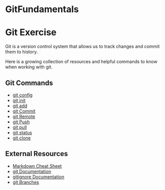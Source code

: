
# GitFundamentals
# Git Exercise
Git is a version control system that allows us to track changes and commit them to history.

Here is a growing collection of resources and helpful commands to know when working with git.

## Git Commands
- [git config](./Commands/Config.md)
- [git init](./Commands/Init.md)
- [git add](./Commands/Add.md)
- [git Commit](./Commands/Commit.md)
- [git Remote](./Commands/Remote.md)
- [git Push](./Commands/Push.md)
- [git pull](./Commands/Pull.md)
- [git status](./Commands/Status.md)
- [git clone](./Commands/Clone.md)

## External Resources

- [Markdown Cheat Sheet](https://www.markdownguide.org/cheat-sheet/ )
- [git Documentation](https://git-scm.com/docs)
- [gitignore Documentation](https://git-scm.com/docs/gitignore )
- [git Branches](https://git-scm.com/book/en/v2/Git-Branching-Branches-in-a-Nutshell)
 